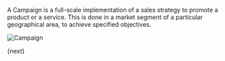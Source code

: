 A Campaign is a full-scale implementation of a sales strategy to promote a
product or a service. This is done in a market segment of a particular
geographical area, to achieve specified objectives.

![Campaign](/assets/manual_erpnext_com/old_images/erpnext/campaign.png)

{next}
